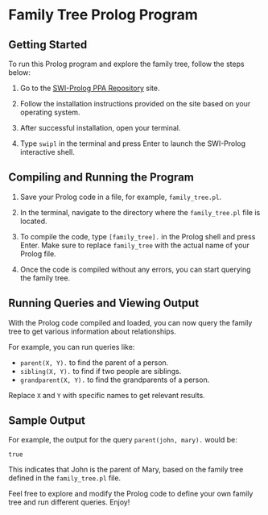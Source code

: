 # Family Tree Prolog Program

## Getting Started

To run this Prolog program and explore the family tree, follow the steps below:

1. Go to the [SWI-Prolog PPA Repository](https://www.swi-prolog.org/build/PPA.txt) site.

2. Follow the installation instructions provided on the site based on your operating system.

3. After successful installation, open your terminal.

4. Type `swipl` in the terminal and press Enter to launch the SWI-Prolog interactive shell.

## Compiling and Running the Program

1. Save your Prolog code in a file, for example, `family_tree.pl`.

2. In the terminal, navigate to the directory where the `family_tree.pl` file is located.

3. To compile the code, type `[family_tree].` in the Prolog shell and press Enter. Make sure to replace `family_tree` with the actual name of your Prolog file.

4. Once the code is compiled without any errors, you can start querying the family tree.

## Running Queries and Viewing Output

With the Prolog code compiled and loaded, you can now query the family tree to get various information about relationships.

For example, you can run queries like:

- `parent(X, Y).` to find the parent of a person.
- `sibling(X, Y).` to find if two people are siblings.
- `grandparent(X, Y).` to find the grandparents of a person.

Replace `X` and `Y` with specific names to get relevant results.

## Sample Output

For example, the output for the query `parent(john, mary).` would be:

```
true
```

This indicates that John is the parent of Mary, based on the family tree defined in the `family_tree.pl` file.

Feel free to explore and modify the Prolog code to define your own family tree and run different queries. Enjoy!
